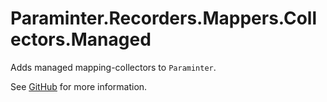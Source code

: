 # Paraminter.Recorders.Mappers.Collectors.Managed

Adds managed mapping-collectors to `Paraminter`.

See [GitHub](https://github.com/Paraminter/Paraminter.Recorders.Mappers.Collectors.Managed) for more information.